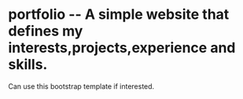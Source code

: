 # portfolio -- A simple website that defines my interests,projects,experience and skills.
Can use this bootstrap template if interested.
